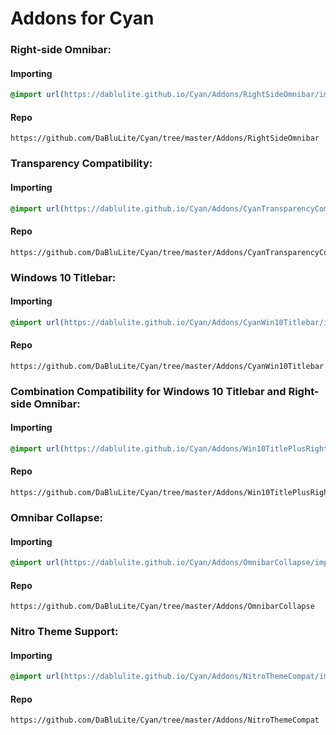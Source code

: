<h1 background="#ff0000">Addons for Cyan</h1>

### Right-side Omnibar:

#### Importing
```css
@import url(https://dablulite.github.io/Cyan/Addons/RightSideOmnibar/import.css);
```

#### Repo
```
https://github.com/DaBluLite/Cyan/tree/master/Addons/RightSideOmnibar
```

### Transparency Compatibility:

#### Importing
```css
@import url(https://dablulite.github.io/Cyan/Addons/CyanTransparencyCompat/CyanTransparencyCompat.theme.css);
```

#### Repo
```
https://github.com/DaBluLite/Cyan/tree/master/Addons/CyanTransparencyCompat
```

### Windows 10 Titlebar:

#### Importing
```css
@import url(https://dablulite.github.io/Cyan/Addons/CyanWin10Titlebar/import.css);
```

#### Repo
```
https://github.com/DaBluLite/Cyan/tree/master/Addons/CyanWin10Titlebar
```

### Combination Compatibility for Windows 10 Titlebar and Right-side Omnibar:

#### Importing
```css
@import url(https://dablulite.github.io/Cyan/Addons/Win10TitlePlusRightSideOmnibarCompat/import.css);
```

#### Repo
```
https://github.com/DaBluLite/Cyan/tree/master/Addons/Win10TitlePlusRightSideOmnibarCompat
```

### Omnibar Collapse:

#### Importing
```css
@import url(https://dablulite.github.io/Cyan/Addons/OmnibarCollapse/import.css);
```

#### Repo
```
https://github.com/DaBluLite/Cyan/tree/master/Addons/OmnibarCollapse
```

### Nitro Theme Support:

#### Importing
```css
@import url(https://dablulite.github.io/Cyan/Addons/NitroThemeCompat/import.css);
```

#### Repo
```
https://github.com/DaBluLite/Cyan/tree/master/Addons/NitroThemeCompat
```
